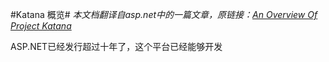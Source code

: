 #Katana 概览#
*本文档翻译自asp.net中的一篇文章，原链接：[An Overview Of Project Katana](http://www.asp.net/aspnet/overview/owin-and-katana/an-overview-of-project-katana)*

ASP.NET已经发行超过十年了，这个平台已经能够开发
